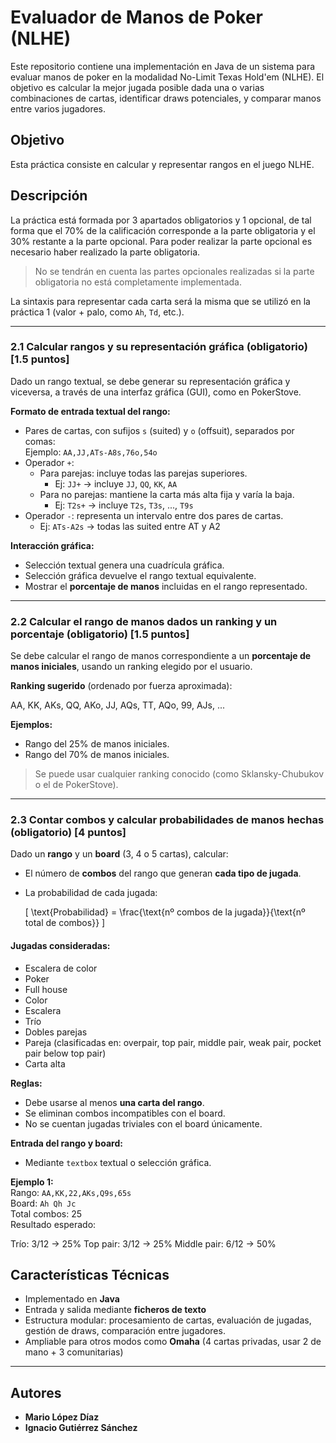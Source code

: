# Evaluador de Manos de Poker (NLHE)

Este repositorio contiene una implementación en Java de un sistema para evaluar manos de poker en la modalidad No-Limit Texas Hold'em (NLHE). El objetivo es calcular la mejor jugada posible dada una o varias combinaciones de cartas, identificar draws potenciales, y comparar manos entre varios jugadores.

## Objetivo

Esta práctica consiste en calcular y representar rangos en el juego NLHE.

## Descripción

La práctica está formada por 3 apartados obligatorios y 1 opcional, de tal forma que el 70% de la calificación corresponde a la parte obligatoria y el 30% restante a la parte opcional. Para poder realizar la parte opcional es necesario haber realizado la parte obligatoria.

> No se tendrán en cuenta las partes opcionales realizadas si la parte obligatoria no está completamente implementada.

La sintaxis para representar cada carta será la misma que se utilizó en la práctica 1 (valor + palo, como `Ah`, `Td`, etc.).

---

### 2.1 Calcular rangos y su representación gráfica (obligatorio) [1.5 puntos]

Dado un rango textual, se debe generar su representación gráfica y viceversa, a través de una interfaz gráfica (GUI), como en PokerStove.

**Formato de entrada textual del rango:**

- Pares de cartas, con sufijos `s` (suited) y `o` (offsuit), separados por comas:  
  Ejemplo: `AA,JJ,ATs-A8s,76o,54o`
- Operador `+`:
  - Para parejas: incluye todas las parejas superiores.
    - Ej: `JJ+` → incluye `JJ`, `QQ`, `KK`, `AA`
  - Para no parejas: mantiene la carta más alta fija y varía la baja.
    - Ej: `T2s+` → incluye `T2s`, `T3s`, ..., `T9s`
- Operador `-`: representa un intervalo entre dos pares de cartas.
  - Ej: `ATs-A2s` → todas las suited entre AT y A2

**Interacción gráfica:**
- Selección textual genera una cuadrícula gráfica.
- Selección gráfica devuelve el rango textual equivalente.
- Mostrar el **porcentaje de manos** incluidas en el rango representado.

---

### 2.2 Calcular el rango de manos dados un ranking y un porcentaje (obligatorio) [1.5 puntos]

Se debe calcular el rango de manos correspondiente a un **porcentaje de manos iniciales**, usando un ranking elegido por el usuario.

**Ranking sugerido** (ordenado por fuerza aproximada):

AA, KK, AKs, QQ, AKo, JJ, AQs, TT, AQo, 99, AJs, ...

**Ejemplos:**
- Rango del 25% de manos iniciales.
- Rango del 70% de manos iniciales.

> Se puede usar cualquier ranking conocido (como Sklansky-Chubukov o el de PokerStove).

---

### 2.3 Contar combos y calcular probabilidades de manos hechas (obligatorio) [4 puntos]

Dado un **rango** y un **board** (3, 4 o 5 cartas), calcular:

- El número de **combos** del rango que generan **cada tipo de jugada**.
- La probabilidad de cada jugada:
  
  \[
  \text{Probabilidad} = \frac{\text{nº combos de la jugada}}{\text{nº total de combos}}
  \]

#### Jugadas consideradas:
- Escalera de color
- Poker
- Full house
- Color
- Escalera
- Trío
- Dobles parejas
- Pareja (clasificadas en: overpair, top pair, middle pair, weak pair, pocket pair below top pair)
- Carta alta

**Reglas:**
- Debe usarse al menos **una carta del rango**.
- Se eliminan combos incompatibles con el board.
- No se cuentan jugadas triviales con el board únicamente.

**Entrada del rango y board:**
- Mediante `textbox` textual o selección gráfica.

**Ejemplo 1:**  
Rango: `AA,KK,22,AKs,Q9s,65s`  
Board: `Ah Qh Jc`  
Total combos: 25  
Resultado esperado:

Trío: 3/12 → 25%
Top pair: 3/12 → 25%
Middle pair: 6/12 → 50%

## Características Técnicas

- Implementado en **Java**
- Entrada y salida mediante **ficheros de texto**
- Estructura modular: procesamiento de cartas, evaluación de jugadas, gestión de draws, comparación entre jugadores.
- Ampliable para otros modos como **Omaha** (4 cartas privadas, usar 2 de mano + 3 comunitarias)

---

## Autores

- **Mario López Díaz**  
- **Ignacio Gutiérrez Sánchez**

